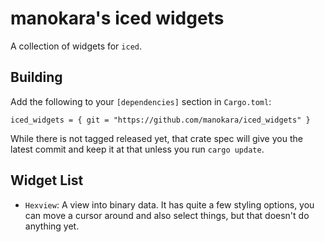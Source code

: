 # manokara's iced widgets

A collection of widgets for `iced`.

## Building

Add the following to your `[dependencies]` section in `Cargo.toml`:

```
iced_widgets = { git = "https://github.com/manokara/iced_widgets" }
```

While there is not tagged released yet, that crate spec will give you the latest commit and keep it
at that unless you run `cargo update`.

## Widget List

- `Hexview`: A view into binary data. It has quite a few styling options, you can move a
  cursor around and also select things, but that doesn't do anything yet.

[`iced`]: https://github.com/hecrj/iced
